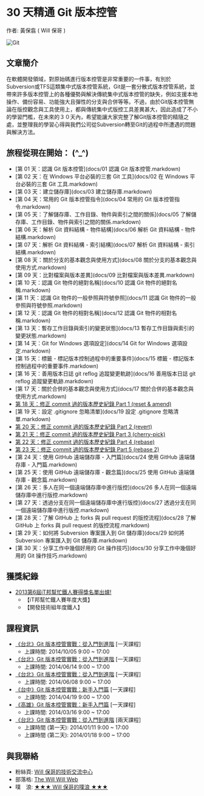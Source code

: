 30 天精通 Git 版本控管
====================

作者: 黃保翕 ( Will 保哥 )

![Git](https://cloud.githubusercontent.com/assets/88981/7561160/79b1cc50-f7fc-11e4-8077-27335f520328.png)

文章簡介
------------

在軟體開發領域，對原始碼進行版本控管是非常重要的一件事，有別於Subversion或TFS這類集中式版本控管系統，Git是一套分散式版本控管系統，並帶來許多版本控管上的各種優勢與解決傳統集中式版本控管的缺失，例如支援本地操作、備份容易、功能強大且彈性的分支與合併等等。不過，由於Git版本控管無論在版控觀念與工具使用上，都與傳統集中式版控工具差異甚大，因此造成了不小的學習門檻，在未來的３０天內，希望能讓大家完整了解Git版本控管的精隨之處，並整理我的學習心得與我們公司從Subversion轉至Git的過程中所遭遇的問題與解決方法。

旅程從現在開始： (^_^)
--------------------------

* [第 01 天：認識 Git 版本控管](docs/01 認識 Git 版本控管.markdown)
* [第 02 天：在 Windows 平台必裝的三套 Git 工具](docs/02 在 Windows 平台必裝的三套 Git 工具.markdown)
* [第 03 天：建立儲存庫](docs/03 建立儲存庫.markdown)
* [第 04 天：常用的 Git 版本控管指令](docs/04 常用的 Git 版本控管指令.markdown)
* [第 05 天：了解儲存庫、工作目錄、物件與索引之間的關係](docs/05 了解儲存庫、工作目錄、物件與索引之間的關係.markdown)
* [第 06 天：解析 Git 資料結構 - 物件結構](docs/06 解析 Git 資料結構 - 物件結構.markdown)
* [第 07 天：解析 Git 資料結構 - 索引結構](docs/07 解析 Git 資料結構 - 索引結構.markdown)
* [第 08 天：關於分支的基本觀念與使用方式](docs/08 關於分支的基本觀念與使用方式.markdown)
* [第 09 天：比對檔案與版本差異](docs/09 比對檔案與版本差異.markdown)
* [第 10 天：認識 Git 物件的絕對名稱](docs/10 認識 Git 物件的絕對名稱.markdown)
* [第 11 天：認識 Git 物件的一般參照與符號參照](docs/11 認識 Git 物件的一般參照與符號參照.markdown)
* [第 12 天：認識 Git 物件的相對名稱](docs/12 認識 Git 物件的相對名稱.markdown)
* [第 13 天：暫存工作目錄與索引的變更狀態](docs/13 暫存工作目錄與索引的變更狀態.markdown)
* [第 14 天：Git for Windows 選項設定](docs/14 Git for Windows 選項設定.markdown)
* [第 15 天：標籤 - 標記版本控制過程中的重要事件](docs/15 標籤 - 標記版本控制過程中的重要事件.markdown)
* [第 16 天：善用版本日誌 git reflog 追蹤變更軌跡](docs/16 善用版本日誌 git reflog 追蹤變更軌跡.markdown)
* [第 17 天：關於合併的基本觀念與使用方式](docs/17 關於合併的基本觀念與使用方式.markdown)
* <a href="docs/18 修正 commit 過的版本歷史紀錄 Part 1 (reset & amend).markdown">第 18 天：修正 commit 過的版本歷史紀錄 Part 1 (reset & amend)</a>
* [第 19 天：設定 .gitignore 忽略清單](docs/19 設定 .gitignore 忽略清單.markdown)
* <a href="docs/20 修正 commit 過的版本歷史紀錄 Part 2 (revert).markdown">第 20 天：修正 commit 過的版本歷史紀錄 Part 2 (revert)</a>
* <a href="docs/21 修正 commit 過的版本歷史紀錄 Part 3 (cherry-pick).markdown">第 21 天：修正 commit 過的版本歷史紀錄 Part 3 (cherry-pick)</a>
* <a href="docs/22 修正 commit 過的版本歷史紀錄 Part 4 (rebase).markdown">第 22 天：修正 commit 過的版本歷史紀錄 Part 4 (rebase)</a>
* <a href="docs/23 修正 commit 過的版本歷史紀錄 Part 5 (rebase 2).markdown">第 23 天：修正 commit 過的版本歷史紀錄 Part 5 (rebase 2)</a>
* [第 24 天：使用 GitHub 遠端儲存庫 - 入門篇](docs/24 使用 GitHub 遠端儲存庫 - 入門篇.markdown)
* [第 25 天：使用 GitHub 遠端儲存庫 - 觀念篇](docs/25 使用 GitHub 遠端儲存庫 - 觀念篇.markdown)
* [第 26 天：多人在同一個遠端儲存庫中進行版控](docs/26 多人在同一個遠端儲存庫中進行版控.markdown)
* [第 27 天：透過分支在同一個遠端儲存庫中進行版控](docs/27 透過分支在同一個遠端儲存庫中進行版控.markdown)
* [第 28 天：了解 GitHub 上 forks 與 pull request 的版控流程](docs/28 了解 GitHub 上 forks 與 pull request 的版控流程.markdown)
* [第 29 天：如何將 Subversion 專案匯入到 Git 儲存庫](docs/29 如何將 Subversion 專案匯入到 Git 儲存庫.markdown)
* [第 30 天：分享工作中幾個好用的 Git 操作技巧](docs/30 分享工作中幾個好用的 Git 操作技巧.markdown)

獲獎紀錄
----------

* [2013第6屆iT邦幫忙鐵人賽得獎名單出爐!](http://ithelp.ithome.com.tw/question/10142953)
	* 【iT邦幫忙鐵人賽年度大獎】
	* 【開發技術組年度鐵人】

課程資訊
---------

* [《台北》Git 版本控管實戰：從入門到進階](http://miniasp.kktix.cc/events/git-taipei-06) [一天課程]
	* 上課時間: 2014/10/05 9:00 ~ 17:00
* [《台北》Git 版本控管實戰：從入門到進階](https://kktix.com/events/git-taipei-04) [一天課程]
	* 上課時間: 2014/06/14 9:00 ~ 17:00
* [《台北》Git 版本控管實戰：從入門到進階](https://kktix.com/events/git-taipei-03) [一天課程]
	* 上課時間: 2014/06/08 9:00 ~ 17:00
* [《台中》Git 版本控管實戰：新手入門篇](http://miniasp.kktix.cc/events/git-taichung-01) [一天課程]
	* 上課時間: 2014/04/19 9:00 ~ 17:00
* [《高雄》Git 版本控管實戰：新手入門篇](http://miniasp.kktix.cc/events/git-kaohsiung-01) [一天課程]
	* 上課時間: 2014/03/16 9:00 ~ 17:00
* [《台北》Git 版本控管實戰：從入門到進階](https://kktix.com/events/git-taipei-01) [兩天課程]
	* 上課時間 (第一天): 2014/01/11 9:00 ~ 17:00
	* 上課時間 (第二天): 2014/01/18 9:00 ~ 17:00

與我聯絡
---------

* 粉絲頁: [Will 保哥的技術交流中心](https://www.facebook.com/will.fans)
* 部落格: [The Will Will Web](http://blog.miniasp.com/)
* 噗　浪: [★★★ Will 保哥的噗浪 ★★★](http://www.plurk.com/willh/invite)
